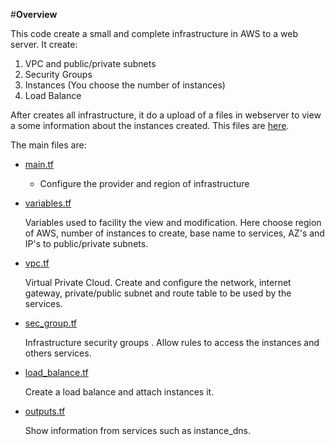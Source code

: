 #**Overview**

This code create a small and complete infrastructure in AWS to a web server. It create:
1. VPC and public/private subnets
2. Security Groups
3. Instances (You choose the number of instances)
4. Load Balance



After creates all infrastructure, it do a upload of a files in webserver to view a some information about the instances created. This files are [here](files/web_application).

The main files are:
- [main.tf](main.tf)
    * Configure the provider and region of infrastructure

- [variables.tf](variables.tf)
    <p>Variables used to facility the view and modification. Here choose region of AWS, number of instances to create, base name to services, AZ's and IP's to public/private subnets.</p>

- [vpc.tf](vpc.tf)
    <p>Virtual Private Cloud. Create and configure the network, internet gateway, private/public subnet and route table to be used by the services.</p>

- [sec_group.tf](sec_group.tf)
    <p>Infrastructure security groups . Allow rules to access the instances and others services.</p>

- [load_balance.tf](load_balance.tf)
    <p>Create a load balance and attach instances it.</p>

- [outputs.tf](outputs.tf)
    <p>Show information from services such as instance_dns.</p>